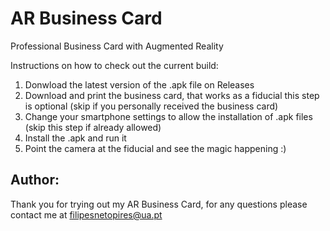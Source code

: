 # AR Business Card
Professional Business Card with Augmented Reality

Instructions on how to check out the current build:
1. Donwload the latest version of the .apk file on Releases
2. Download and print the business card, that works as a fiducial this step is optional (skip if you personally received the business card)
3. Change your smartphone settings to allow the installation of .apk files (skip this step if already allowed)
4. Install the .apk and run it
5. Point the camera at the fiducial and see the magic happening :)

## Author:

Thank you for trying out my AR Business Card, for any questions please contact me at filipesnetopires@ua.pt
